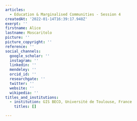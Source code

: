```yaml
---
articles:
  - Education & Marginalised Communities - Session 4
createdAt: '2022-01-14T16:39:17.948Z'
exerpt: ''
firstname: Alice
lastname: Moscaritolo
picture: ''
picture_copyright: ''
reference: ''
social_channels:
  google_scholar: ''
  instagram: ''
  linkedin: ''
  mendeley: ''
  orcid_id: ''
  researchgate: ''
  twitter: ''
  website: ''
  wikipedia: ''
titles_and_institutions:
  - institution: GIS BECO, Université de Toulouse, France
    titles: []

---
```

